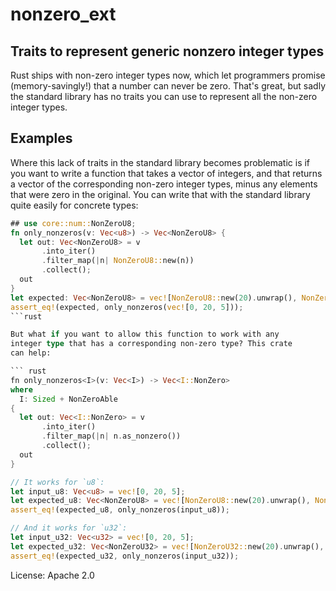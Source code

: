 # nonzero_ext

## Traits to represent generic nonzero integer types

Rust ships with non-zero integer types now, which let programmers
promise (memory-savingly!) that a number can never be zero. That's
great, but sadly the standard library has no traits you can use to
represent all the non-zero integer types.

## Examples

Where this lack of traits in the standard library becomes
problematic is if you want to write a function that takes a vector
of integers, and that returns a vector of the corresponding
non-zero integer types, minus any elements that were zero in the
original. You can write that with the standard library quite
easily for concrete types:

``` rust
## use core::num::NonZeroU8;
fn only_nonzeros(v: Vec<u8>) -> Vec<NonZeroU8> {
  let out: Vec<NonZeroU8> = v
       .into_iter()
       .filter_map(|n| NonZeroU8::new(n))
       .collect();
  out
}
let expected: Vec<NonZeroU8> = vec![NonZeroU8::new(20).unwrap(), NonZeroU8::new(5).unwrap()];
assert_eq!(expected, only_nonzeros(vec![0, 20, 5]));
```rust

But what if you want to allow this function to work with any
integer type that has a corresponding non-zero type? This crate
can help:

``` rust
fn only_nonzeros<I>(v: Vec<I>) -> Vec<I::NonZero>
where
  I: Sized + NonZeroAble
{
  let out: Vec<I::NonZero> = v
       .into_iter()
       .filter_map(|n| n.as_nonzero())
       .collect();
  out
}

// It works for `u8`:
let input_u8: Vec<u8> = vec![0, 20, 5];
let expected_u8: Vec<NonZeroU8> = vec![NonZeroU8::new(20).unwrap(), NonZeroU8::new(5).unwrap()];
assert_eq!(expected_u8, only_nonzeros(input_u8));

// And it works for `u32`:
let input_u32: Vec<u32> = vec![0, 20, 5];
let expected_u32: Vec<NonZeroU32> = vec![NonZeroU32::new(20).unwrap(), NonZeroU32::new(5).unwrap()];
assert_eq!(expected_u32, only_nonzeros(input_u32));
```


License: Apache 2.0
